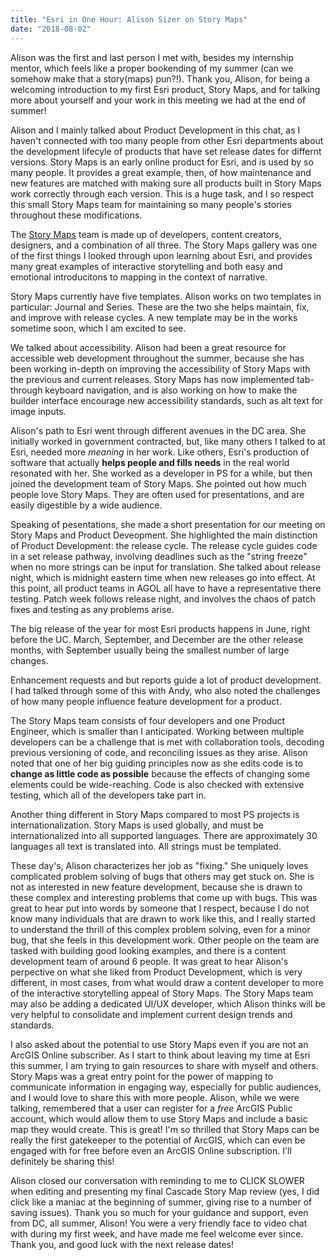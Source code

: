 ```yaml
---
title: "Esri in One Hour: Alison Sizer on Story Maps" 
date: "2018-08-02"
---
```

Alison was the first and last person I met with, besides my internship mentor, which feels like a proper bookending of my summer (can we somehow make that a story(maps) pun?!). Thank you, Alison, for being a welcoming introduction to my first Esri product, Story Maps, and for talking more about yourself and your work in this meeting we had at the end of summer! 

Alison and I mainly talked about Product Development in this chat, as I haven't connected with too many people from other Esri departments about the development lifecyle of products that have set release dates for differnt versions. Story Maps is an early online product for Esri, and is used by so many people. It provides a great example, then, of how maintenance and new features are matched with making sure all products built in Story Maps work correctly through each version. This is a huge task, and I so respect this small Story Maps team for maintaining so many people's stories throughout these modifications. 

The [Story Maps](https://storymaps.arcgis.com/en/) team is made up of developers, content creators, designers, and a combination of all three. The Story Maps gallery was one of the first things I looked through upon learning about Esri, and provides many great examples of interactive storytelling and both easy and emotional introducitons to mapping in the context of narrative. 

Story Maps currently have five templates. Alison works on two templates in particular: Journal and Series. These are the two she helps maintain, fix, and improve with release cycles. A new template may be in the works sometime soon, which I am excited to see. 

We talked about accessibility. Alison had been a great resource for accessible web development throughout the summer, because she has been working in-depth on improving the accessibility of Story Maps with the previous and current releases. Story Maps has now implemented tab-through keyboard navigation, and is also working on how to make the builder interface encourage new accessibility standards, such as alt text for image inputs. 

Alison's path to Esri went through different avenues in the DC area. She initially worked in government contracted, but, like many others I talked to at Esri, needed more *meaning* in her work. Like others, Esri's production of software that actually **helps people and fills needs** in the real world resonated with her. She worked as a developer in PS for a while, but then joined the development team of Story Maps. She pointed out how much people love Story Maps. They are often used for presentations, and are easily digestible by a wide audience. 

Speaking of pesentations, she made a short presentation for our meeting on Story Maps and Product Deveopment. She highlighted the main distinction of Product Development: the release cycle. The release cycle guides code in a set release pathway, involving deadlines such as the "string freeze" when no more strings can be input for translation. She talked about release night, which is midnight eastern time when new releases go into effect. At this point, all product teams in AGOL all have to have a representative there testing. Patch week follows release night, and involves the chaos of patch fixes and testing as any problems arise. 

The big release of the year for most Esri products happens in June, right before the UC. March, September, and December are the other release months, with September usually being the smallest number of large changes. 

Enhancement requests and but reports guide a lot of product development. I had talked through some of this with Andy, who also noted the challenges of how many people influence feature development for a product. 

The Story Maps team consists of four developers and one Product Engineer, which is smaller than I anticipated. Working between multiple developers can be a challenge that is met with collaboration tools, decoding previous versioning of code, and reconciling issues as they arise. Alison noted that one of her big guiding principles now as she edits code is to **change as little code as possible** because the effects of changing some elements could be wide-reaching. Code is also checked with extensive testing, which all of the developers take part in. 

Another thing different in Story Maps compared to most PS projects is internationalization. Story Maps is used globally, and must be internationalized into all supported languages. There are approximately 30 languages all text is translated into. All strings must be templated. 

These day's, Alison characterizes her job as "fixing." She uniquely loves complicated problem solving of bugs that others may get stuck on. She is not as interested in new feature development, because she is drawn to these complex and interesting problems that come up with bugs. This was great to hear put into words by someone that I respect, because I do not know many individuals that are drawn to work like this, and I really started to understand the thrill of this complex problem solving, even for a minor bug, that she feels in this development work. Other people on the team are tasked with building good looking examples, and there is a content development team of around 6 people. It was great to hear Alison's perpective on what she liked from Product Development, which is very different, in most cases, from what would draw a content developer to more of the interactive storytelling appeal of Story Maps. The Story Maps team may also be adding a dedicated UI/UX developer, which Alison thinks will be very helpful to consolidate and implement current design trends and standards. 

I also asked about the potential to use Story Maps even if you are not an ArcGIS Online subscriber. As I start to think about leaving my time at Esri this summer, I am trying to gain resources to share with myself and others. Story Maps was a great entry point for the power of mapping to communicate information in engaging way, especially for public audiences, and I would love to share this with more people. Alison, while we were talking, remembered that a user can register for a *free* ArcGIS Public account, which would allow them to use Story Maps and include a basic map they would create. This is great! I'm so thrilled that Story Maps can be really the first gatekeeper to the potential of ArcGIS, which can even be engaged with for free before even an ArcGIS Online subscription. I'll definitely be sharing this! 

Alison closed our conversation with reminding to me to CLICK SLOWER when editing and presenting my final Cascade Story Map review (yes, I did click like a maniac at the beginning of summer, giving rise to a number of saving issues). Thank you so much for your guidance and support, even from DC, all summer, Alison! You were a very friendly face to video chat with during my first week, and have made me feel welcome ever since. Thank you, and good luck with the next release dates! 

